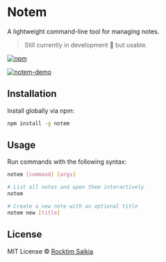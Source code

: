 # Notem

A lightweight command-line tool for managing notes. 
> Still currently in development 🚧 but usable.

[![npm](https://img.shields.io/npm/v/notem?color=brightgreen)](https://www.npmjs.com/package/notem)

[![notem-demo](https://github.com/user-attachments/assets/e7da7373-9327-4ee4-bd6e-8969342d472f)](https://github.com/user-attachments/assets/a6f82686-1cf9-4714-8852-edd35fa1a248)

## Installation

Install globally via npm:

```sh
npm install -g notem
```

## Usage

Run commands with the following syntax:

```sh
notem [command] [args]

# List all notes and open them interactively
notem

# Create a new note with an optional title
notem new [title]
```

## License

MIT License © [Rocktim Saikia](https://github.com/rocktim)
